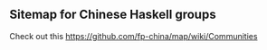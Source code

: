 
Sitemap for Chinese Haskell groups
----

Check out this https://github.com/fp-china/map/wiki/Communities
